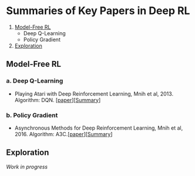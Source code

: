 # Summaries of Key Papers in Deep RL

1. [Model-Free RL](#Model-Free-RL)
    - Deep Q-Learning
    - Policy Gradient
2. [Exploration](#Exploration)

## Model-Free RL
### a. Deep Q-Learning
- Playing Atari with Deep Reinforcement Learning, Mnih et al, 2013. Algorithm: DQN. [[paper]()][[Summary]()]


### b. Policy Gradient
- Asynchronous Methods for Deep Reinforcement Learning, Mnih et al, 2016. Algorithm: A3C.[[paper]()][[Summary]()]

## Exploration

*Work in progress*
